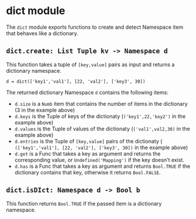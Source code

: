 dict module
============================================================================

The `dict` module exports functions to create and detect Namespace item that 
behaves like a dictionary. 
  
`dict.create: List Tuple kv -> Namespace d`
----------------------------------------------------------------------------
 This function takes a tuple of `[key,value]` pairs as input and returns
 a dictionary namespace.

```
d = dict(['key1','val1'], [22, 'val2'], ['key3', 30])
```

The returned dictionary Namespace `d` contains the following items:

- `d.size` is a `Numb` item that contains the number of items in the dictionary
  (3 in the example above)
- `d.keys` is the Tuple of keys of the dictionaty (`('key1',22,'key2')` in 
  the example above)
- `d.values` is the Tuple of values of the dictionaty (`('val1',val2,30)` in 
  the example above)
- `d.entries` is the Tuple of `[key,value]` pairs of the dictionaty (
  `(['key1','val1'], [22, 'val2'], ['key3', 30])` in the example above)
- `d.get` is a Func that takes a key as argument and returns the 
  corresponding value, or `Undefined('Mapping')` if the key doesn't exist.
- `d.has` is a Func that takes a key as argument and returns `Bool.TRUE` if 
  the dictionary contains that key, otherwise it returns `Bool.FALSE`.
  
`dict.isDIct: Namespace d -> Bool b`
----------------------------------------------------------------------------
This function returns `Bool.TRUE` if the passed item is a dictionary 
namespace.
  

